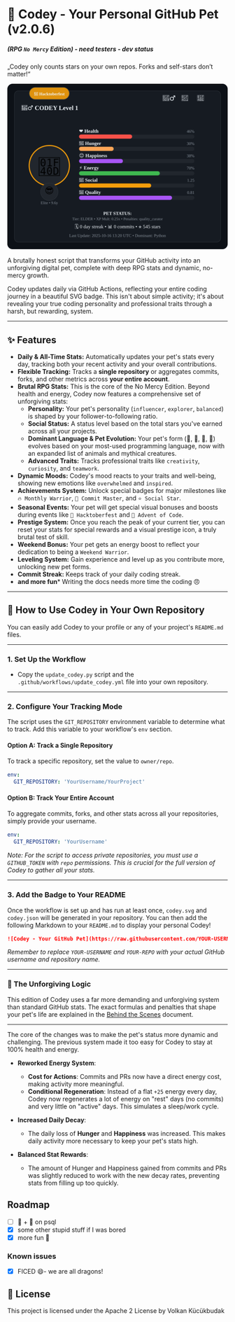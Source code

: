# 🐾 Codey - Your Personal GitHub Pet (v2.0.6)

##### (RPG `No Mercy` Edition) - need testers - dev status
„Codey only counts stars on your own repos. Forks and self-stars don’t matter!“

![Codey - Your GitHub Pet](codey.svg)

A brutally honest script that transforms your GitHub activity into an unforgiving digital pet, complete with deep RPG stats and dynamic, no-mercy growth.

Codey updates daily via GitHub Actions, reflecting your entire coding journey in a beautiful SVG badge. This isn't about simple activity; it's about revealing your true coding personality and professional traits through a harsh, but rewarding, system.

---

## ✨ Features

* **Daily & All-Time Stats:** Automatically updates your pet's stats every day, tracking both your recent activity and your overall contributions.
* **Flexible Tracking:** Tracks a **single repository** or aggregates commits, forks, and other metrics across **your entire account**.
* **Brutal RPG Stats:** This is the core of the No Mercy Edition. Beyond health and energy, Codey now features a comprehensive set of unforgiving stats:
    * **Personality:** Your pet's personality (`influencer`, `explorer`, `balanced`) is shaped by your follower-to-following ratio.
    * **Social Status:** A status level based on the total stars you've earned across all your projects.
    * **Dominant Language & Pet Evolution:** Your pet's form (🐍, 🦊, 🦀, 🐹) evolves based on your most-used programming language, now with an expanded list of animals and mythical creatures.
    * **Advanced Traits:** Tracks professional traits like `creativity`, `curiosity`, and `teamwork`.
* **Dynamic Moods:** Codey's mood reacts to your traits and well-being, showing new emotions like `overwhelmed` and `inspired`.
* **Achievements System:** Unlock special badges for major milestones like `🔥 Monthly Warrior`, `💯 Commit Master`, and `⭐ Social Star`.
* **Seasonal Events:** Your pet will get special visual bonuses and boosts during events like `🎃 Hacktoberfest` and `🎄 Advent of Code`.
* **Prestige System:** Once you reach the peak of your current tier, you can reset your stats for special rewards and a visual prestige icon, a truly brutal test of skill.
* **Weekend Bonus:** Your pet gets an energy boost to reflect your dedication to being a `Weekend Warrior`.
* **Leveling System:** Gain experience and level up as you contribute more, unlocking new pet forms.
* **Commit Streak:** Keeps track of your daily coding streak.
* **and more fun*** Writing the docs needs more time the coding 😠

---

## 🚀 How to Use Codey in Your Own Repository

You can easily add Codey to your profile or any of your project's `README.md` files.

---

### 1\. Set Up the Workflow

* Copy the `update_codey.py` script and the `.github/workflows/update_codey.yml` file into your own repository.

---

### 2\. Configure Your Tracking Mode

The script uses the `GIT_REPOSITORY` environment variable to determine what to track. Add this variable to your workflow's `env` section.

#### Option A: Track a Single Repository

To track a specific repository, set the value to `owner/repo`.

```yaml
env:
  GIT_REPOSITORY: 'YourUsername/YourProject'
````

#### Option B: Track Your Entire Account

To aggregate commits, forks, and other stats across all your repositories, simply provide your username.

```yaml
env:
  GIT_REPOSITORY: 'YourUsername'
```

*Note: For the script to access private repositories, you must use a `GITHUB_TOKEN` with `repo` permissions. This is crucial for the full version of Codey to gather all your stats.*

-----

### 3\. Add the Badge to Your README

Once the workflow is set up and has run at least once, `codey.svg` and `codey.json` will be generated in your repository. You can then add the following Markdown to your `README.md` to display your personal Codey\!

```markdown
![Codey - Your GitHub Pet](https://raw.githubusercontent.com/YOUR-USERNAME/YOUR-REPO/main/codey.svg)
```

*Remember to replace `YOUR-USERNAME` and `YOUR-REPO` with your actual GitHub username and repository name.*

-----

### 📝 The Unforgiving Logic

This edition of Codey uses a far more demanding and unforgiving system than standard GitHub stats. The exact formulas and penalties that shape your pet's life are explained in the [Behind the Scenes](Behind-the-Scenes.md) document.

-----

The core of the changes was to make the pet's status more dynamic and challenging. The previous system made it too easy for Codey to stay at 100% health and energy.

  * **Reworked Energy System**:

      * **Cost for Actions**: Commits and PRs now have a direct energy cost, making activity more meaningful.
      * **Conditional Regeneration**: Instead of a flat `+25` energy every day, Codey now regenerates a lot of energy on "rest" days (no commits) and very little on "active" days. This simulates a sleep/work cycle.

  * **Increased Daily Decay**:

      * The daily loss of **Hunger** and **Happiness** was increased. This makes daily activity more necessary to keep your pet's stats high.

  * **Balanced Stat Rewards**:

      * The amount of Hunger and Happiness gained from commits and PRs was slightly reduced to work with the new decay rates, preventing stats from filling up too quickly.



## Roadmap

  * [ ] 🚤 + 🧠 on psql
  * [x] some other stupid stuff if I was bored
  * [x] more fun 🥳

###  Known issues

  * [x] FICED 😄- we are all dragons!

## 📝 License

This project is licensed under the Apache 2 License by Volkan Kücükbudak











